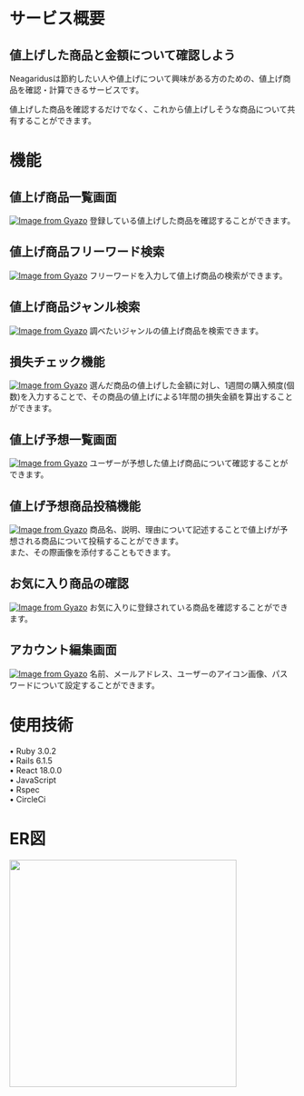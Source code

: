 # サービス概要

## 値上げした商品と金額について確認しよう

Neagaridusは節約したい人や値上げについて興味がある方のための、値上げ商品を確認・計算できるサービスです。

値上げした商品を確認するだけでなく、これから値上げしそうな商品について共有することができます。

# 機能
## 値上げ商品一覧画面
[![Image from Gyazo](https://i.gyazo.com/22cc13a55ac83a83869d0820edbe7a82.jpg)](https://gyazo.com/22cc13a55ac83a83869d0820edbe7a82)
登録している値上げした商品を確認することができます。

## 値上げ商品フリーワード検索
[![Image from Gyazo](https://i.gyazo.com/ec694c9bf985bb62894ccf2037586fb1.jpg)](https://gyazo.com/ec694c9bf985bb62894ccf2037586fb1)
フリーワードを入力して値上げ商品の検索ができます。

## 値上げ商品ジャンル検索
[![Image from Gyazo](https://i.gyazo.com/9dce7e630b5d1a1da24cebfdcb5e608f.jpg)](https://gyazo.com/9dce7e630b5d1a1da24cebfdcb5e608f)
調べたいジャンルの値上げ商品を検索できます。

## 損失チェック機能
[![Image from Gyazo](https://i.gyazo.com/8bfea6640ed4ad32275a0f2b5726a0c7.png)](https://gyazo.com/8bfea6640ed4ad32275a0f2b5726a0c7)
選んだ商品の値上げした金額に対し、1週間の購入頻度(個数)を入力することで、その商品の値上げによる1年間の損失金額を算出することができます。

## 値上げ予想一覧画面
[![Image from Gyazo](https://i.gyazo.com/d0e041ea4352128559703dc8d25ecb88.png)](https://gyazo.com/d0e041ea4352128559703dc8d25ecb88)
ユーザーが予想した値上げ商品について確認することができます。

## 値上げ予想商品投稿機能
[![Image from Gyazo](https://i.gyazo.com/59392820d18347b925689b58f8fb5d3c.png)](https://gyazo.com/59392820d18347b925689b58f8fb5d3c)
商品名、説明、理由について記述することで値上げが予想される商品について投稿することができます。<br>
また、その際画像を添付することもできます。

## お気に入り商品の確認
[![Image from Gyazo](https://i.gyazo.com/8b6fd763952dee7e5f2e17d07a6a29ee.jpg)](https://gyazo.com/8b6fd763952dee7e5f2e17d07a6a29ee)
お気に入りに登録されている商品を確認することができます。

## アカウント編集画面
[![Image from Gyazo](https://i.gyazo.com/95c8e6d5be3d3cc4fc068e38ae5d4533.png)](https://gyazo.com/95c8e6d5be3d3cc4fc068e38ae5d4533)
名前、メールアドレス、ユーザーのアイコン画像、パスワードについて設定することができます。

# 使用技術
• Ruby 3.0.2 <br>
• Rails 6.1.5 <br>
• React 18.0.0 <br>
• JavaScript <br>
• Rspec <br>
• CircleCi  <br>

# ER図
<img src="https://i.gyazo.com/2181bb864d4a83bad147200ef215031d.png" width=400>    
